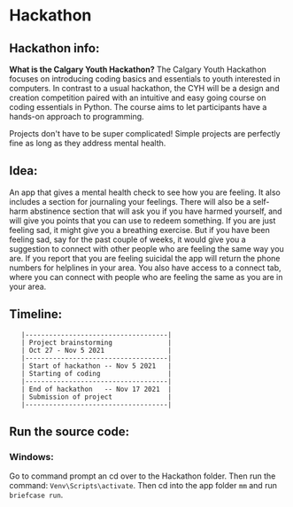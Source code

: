 # Hackathon

## Hackathon info:

**What is the Calgary Youth Hackathon?**
The Calgary Youth Hackathon focuses on introducing coding basics and essentials to youth interested in computers. In contrast to a usual hackathon, the CYH will be a design and creation competition paired with an intuitive and easy going course on coding essentials in Python. The course aims to let participants have a hands-on approach to programming.

Projects don't have to be super complicated! Simple projects are perfectly fine as long as they address mental health.


## Idea:

An app that gives a mental health check to see how you are feeling. It also includes a section for journaling your feelings. There will also be a self-harm abstinence section that will ask you if you have harmed yourself, and will give you points that you can use to redeem something. If you are just feeling sad, it might give you a breathing exercise. But if you have been feeling sad, say for the past couple of weeks, it would give you a suggestion to connect with other people who are feeling the same way you are. If you report that you are feeling suicidal the app will return the phone numbers for helplines in your area. You also have access to a connect tab, where you can connect with people who are feeling the same as you are in your area.

## Timeline:
```
   |------------------------------------|
   | Project brainstorming              |
   | Oct 27 - Nov 5 2021                |
   |------------------------------------|
   | Start of hackathon -- Nov 5 2021   |
   | Starting of coding                 |
   |------------------------------------|
   | End of hackathon   -- Nov 17 2021  |
   | Submission of project              |
   |------------------------------------|
```

## Run the source code:

### Windows:

Go to command prompt an cd over to the Hackathon folder. Then run the command: `Venv\Scripts\activate`. Then cd into the app folder `mm` and run `briefcase run`.

